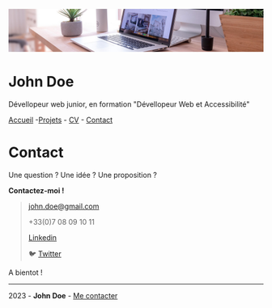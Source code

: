 ![image](https://github.com/Tom-Roche-Oclock/S01E11-Atelier-Recap/blob/main/img/desk-banner.jpg?raw=true)

# **John Doe** 

Dévellopeur web junior, en formation "Dévellopeur Web et Accessibilité"

[Accueil](README.md) -[Projets](projets.md) - [CV](CV.md) - [Contact](Contact.md)

# **Contact**

Une question ? Une idée ? Une proposition ? 

**Contactez-moi !**

> [john.doe@gmail.com]()
>  
> +33(0)7 08 09 10 11
> 
> [Linkedin](https://fr.linkedin.com/)
> 
> :bird: [Twitter](https://twitter.com/)

A bientot ! 

-----

2023 - **John Doe** - [Me contacter](Contact.md)

